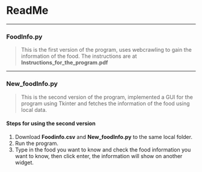 # ReadMe
---
### FoodInfo.py
>This is the first version of the program, uses webcrawling to gain the information of the food. The instructions are at **Instructions_for_the_program.pdf**
---
### New_foodInfo.py
>This is the second version of the program, implemented a GUI for the program using Tkinter and fetches the information of the food using local data.


#### Steps for using the second version


1. Download **Foodinfo.csv** and **New_foodInfo.py** to the same local folder.
2. Run the program.
3. Type in the food you want to know and check the food information you want to know, then click enter, the information will show on another widget.
